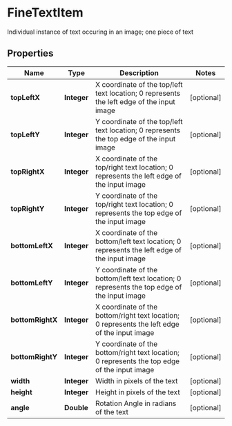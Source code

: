 

# FineTextItem

Individual instance of text occuring in an image; one piece of text

## Properties

| Name | Type | Description | Notes |
|------------ | ------------- | ------------- | -------------|
|**topLeftX** | **Integer** | X coordinate of the top/left text location; 0 represents the left edge of the input image |  [optional] |
|**topLeftY** | **Integer** | Y coordinate of the top/left text location; 0 represents the top edge of the input image |  [optional] |
|**topRightX** | **Integer** | X coordinate of the top/right text location; 0 represents the left edge of the input image |  [optional] |
|**topRightY** | **Integer** | Y coordinate of the top/right text location; 0 represents the top edge of the input image |  [optional] |
|**bottomLeftX** | **Integer** | X coordinate of the bottom/left text location; 0 represents the left edge of the input image |  [optional] |
|**bottomLeftY** | **Integer** | Y coordinate of the bottom/left text location; 0 represents the top edge of the input image |  [optional] |
|**bottomRightX** | **Integer** | X coordinate of the bottom/right text location; 0 represents the left edge of the input image |  [optional] |
|**bottomRightY** | **Integer** | Y coordinate of the bottom/right text location; 0 represents the top edge of the input image |  [optional] |
|**width** | **Integer** | Width in pixels of the text |  [optional] |
|**height** | **Integer** | Height in pixels of the text |  [optional] |
|**angle** | **Double** | Rotation Angle in radians of the text |  [optional] |



